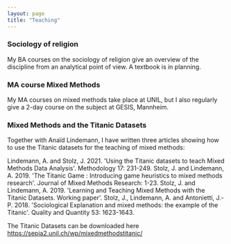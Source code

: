 ```yaml
---
layout: page
title: "Teaching"
---
```


### Sociology of religion
My BA courses on the sociology of religion give an overview of the discipline from an analytical point of view. A textbook is 
in planning.

### MA course Mixed Methods
My MA courses on mixed methods take place at UNIL, but I also regularly give a 2-day course on the subject at GESIS, Mannheim.


### Mixed Methods and the Titanic Datasets
Together with Anaïd Lindemann, I have written three articles showing how to 
use the Titanic datasets for the teaching of mixed methods: 

Lindemann, A. and Stolz, J. 2021. 'Using the Titanic datasets to teach Mixed Methods Data Analysis'. Methodology 17: 231-249.
Stolz, J. and Lindemann, A. 2019. 'The Titanic Game : Introducing game heuristics to mixed methods research'. Journal of Mixed Methods Research: 1-23.
Stolz, J. and Lindemann, A. 2019. 'Learning and Teaching Mixed Methods with the Titanic Datasets. Working paper'.
Stolz, J., Lindemann, A. and Antonietti, J.-P. 2018. 'Sociological Explanation and mixed methods: the example of the Titanic'. Quality and Quantity 53: 1623-1643.


The Titanic Datasets can be downloaded here
https://sepia2.unil.ch/wp/mixedmethodstitanic/
